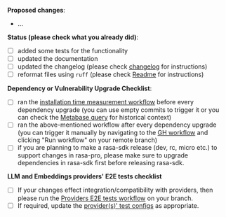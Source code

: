 **Proposed changes**:
- ...

**Status (please check what you already did)**:
- [ ] added some tests for the functionality
- [ ] updated the documentation
- [ ] updated the changelog (please check [changelog](https://github.com/RasaHQ/rasa-private/tree/main/changelog) for instructions)
- [ ] reformat files using `ruff` (please check [Readme](https://github.com/RasaHQ/rasa-private#code-style) for instructions)

**Dependency or Vulnerability Upgrade Checklist**:
- [ ] ran the [installation time measurement workflow](https://github.com/RasaHQ/rasa-private/blob/main/.github/workflows/run-performance-checks-on-main.yml) before every dependency upgrade (you can use empty commits to trigger it or you can check the [Metabase query](https://rasa.metabaseapp.com/question/1245-rasa-pro-installation-time-with-pip) for historical context)
- [ ] ran the above-mentioned workflow after every dependency upgrade (you can trigger it manually by navigating to the [GH workflow](https://github.com/RasaHQ/rasa-private/actions/workflows/run-performance-checks-on-main.yml) and clicking "Run workflow" on your remote branch)
- [ ] if you are planning to make a rasa-sdk release (dev, rc, micro etc.) to support changes in rasa-pro, please make sure to upgrade dependencies in rasa-sdk first before releasing rasa-sdk.

**LLM and Embeddings providers' E2E tests checklist**

- [ ] If your changes effect integration/compatibility with providers, then please run the [Providers E2E tests workflow](./workflows/providers-e2e-tests.yml) on your branch.
- [ ] If required, update the [provider(s)' test configs](../data/test_config/providers/) as appropriate.

